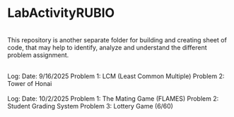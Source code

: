 # LabActivityRUBIO
<br> This repository is another separate folder for building and creating sheet of code, that may help to identify, analyze and understand the different problem assignment. <br>

<br> Log:
Date: 9/16/2025
Problem 1: LCM (Least Common Multiple)
Problem 2: Tower of Honai <br>
<br> Log:
Date: 10/2/2025
Problem 1: The Mating Game (FLAMES)
Problem 2: Student Grading System
Problem 3: Lottery Game (6/60) <br>
